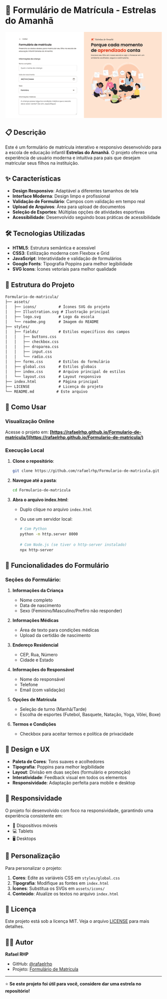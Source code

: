 # 📝 Formulário de Matrícula - Estrelas do Amanhã

![Preview do Projeto](assets/readme.png)

## 📋 Descrição

Este é um formulário de matrícula interativo e responsivo desenvolvido para a escola de educação infantil **Estrelas do Amanhã**. O projeto oferece uma experiência de usuário moderna e intuitiva para pais que desejam matricular seus filhos na instituição.

## ✨ Características

- **Design Responsivo**: Adaptável a diferentes tamanhos de tela
- **Interface Moderna**: Design limpo e profissional
- **Validação de Formulário**: Campos com validação em tempo real
- **Upload de Arquivos**: Área para upload de documentos
- **Seleção de Esportes**: Múltiplas opções de atividades esportivas
- **Acessibilidade**: Desenvolvido seguindo boas práticas de acessibilidade

## 🛠️ Tecnologias Utilizadas

- **HTML5**: Estrutura semântica e acessível
- **CSS3**: Estilização moderna com Flexbox e Grid
- **JavaScript**: Interatividade e validação de formulários
- **Google Fonts**: Tipografia Poppins para melhor legibilidade
- **SVG Icons**: Ícones vetoriais para melhor qualidade

## 📁 Estrutura do Projeto

```
Formulario-de-matricula/
├── assets/
│   ├── icons/          # Ícones SVG do projeto
│   ├── Illustration.svg # Ilustração principal
│   ├── logo.svg        # Logo da escola
│   └── readme.png      # Imagem do README
├── styles/
│   ├── fields/         # Estilos específicos dos campos
│   │   ├── buttons.css
│   │   ├── checkbox.css
│   │   ├── droparea.css
│   │   ├── input.css
│   │   └── radio.css
│   ├── forms.css       # Estilos do formulário
│   ├── global.css      # Estilos globais
│   ├── index.css       # Arquivo principal de estilos
│   └── layout.css      # Layout responsivo
├── index.html          # Página principal
├── LICENSE             # Licença do projeto
└── README.md          # Este arquivo
```

## 🚀 Como Usar

### Visualização Online

Acesse o projeto em: **[https://rafaelrhp.github.io/Formulario-de-matricula/](https://rafaelrhp.github.io/Formulario-de-matricula/)**

### Execução Local

1. **Clone o repositório**:

   ```bash
   git clone https://github.com/rafaelrhp/Formulario-de-matricula.git
   ```

2. **Navegue até a pasta**:

   ```bash
   cd Formulario-de-matricula
   ```

3. **Abra o arquivo index.html**:
   - Duplo clique no arquivo `index.html`
   - Ou use um servidor local:

     ```bash
     # Com Python
     python -m http.server 8000

     # Com Node.js (se tiver o http-server instalado)
     npx http-server
     ```

## 📝 Funcionalidades do Formulário

### Seções do Formulário:

1. **Informações da Criança**

   - Nome completo
   - Data de nascimento
   - Sexo (Feminino/Masculino/Prefiro não responder)

2. **Informações Médicas**

   - Área de texto para condições médicas
   - Upload da certidão de nascimento

3. **Endereço Residencial**

   - CEP, Rua, Número
   - Cidade e Estado

4. **Informações do Responsável**

   - Nome do responsável
   - Telefone
   - Email (com validação)

5. **Opções de Matrícula**

   - Seleção de turno (Manhã/Tarde)
   - Escolha de esportes (Futebol, Basquete, Natação, Yoga, Vôlei, Boxe)

6. **Termos e Condições**
   - Checkbox para aceitar termos e política de privacidade

## 🎨 Design e UX

- **Paleta de Cores**: Tons suaves e acolhedores
- **Tipografia**: Poppins para melhor legibilidade
- **Layout**: Divisão em duas seções (formulário e promoção)
- **Interatividade**: Feedback visual em todos os elementos
- **Responsividade**: Adaptação perfeita para mobile e desktop

## 📱 Responsividade

O projeto foi desenvolvido com foco na responsividade, garantindo uma experiência consistente em:

- 📱 Dispositivos móveis
- 💻 Tablets
- 🖥️ Desktops

## 🔧 Personalização

Para personalizar o projeto:

1. **Cores**: Edite as variáveis CSS em `styles/global.css`
2. **Tipografia**: Modifique as fontes em `index.html`
3. **Ícones**: Substitua os SVGs em `assets/icons/`
4. **Conteúdo**: Atualize os textos no arquivo `index.html`

## 📄 Licença

Este projeto está sob a licença MIT. Veja o arquivo [LICENSE](LICENSE) para mais detalhes.

## 👨‍💻 Autor

**Rafael RHP**

- GitHub: [@rafaelrhp](https://github.com/rafaelrhp)
- Projeto: [Formulário de Matrícula](https://rafaelrhp.github.io/Formulario-de-matricula/)

---

⭐ **Se este projeto foi útil para você, considere dar uma estrela no repositório!**
